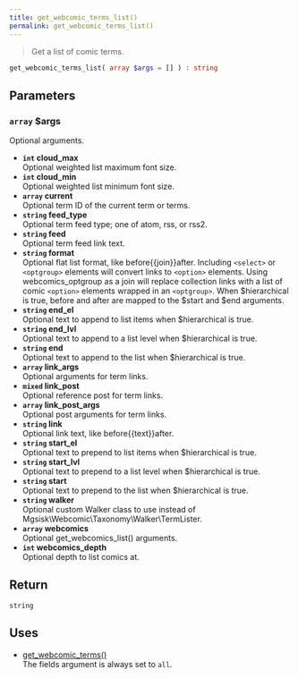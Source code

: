 ```yaml
---
title: get_webcomic_terms_list()
permalink: get_webcomic_terms_list()
---
```


> Get a list of comic terms.

```php
get_webcomic_terms_list( array $args = [] ) : string
```

## Parameters

### `array` $args
Optional arguments.

- **`int` cloud_max**  
Optional weighted list maximum font size.
- **`int` cloud_min**  
Optional weighted list minimum font size.
- **`array` current**  
Optional term ID of the current term or terms.
- **`string` feed_type**  
Optional term feed type; one of atom, rss, or
rss2.
- **`string` feed**  
Optional term feed link text.
- **`string` format**  
Optional flat list format, like before{{join}}after.
Including `<select>` or `<optgroup>` elements will
convert links to `<option>` elements. Using
webcomics_optgroup as a join will replace collection
links with a list of comic `<option>` elements
wrapped in an `<optgroup>`. When $hierarchical is
true, before and after are mapped to the $start and
$end arguments.
- **`string` end_el**  
Optional text to append to list items when
$hierarchical is true.
- **`string` end_lvl**  
Optional text to append to a list level when
$hierarchical is true.
- **`string` end**  
Optional text to append to the list when $hierarchical
is true.
- **`array` link_args**  
Optional arguments for term links.
- **`mixed` link_post**  
Optional reference post for term links.
- **`array` link_post_args**  
Optional post arguments for term links.
- **`string` link**  
Optional link text, like before{{text}}after.
- **`string` start_el**  
Optional text to prepend to list items when
$hierarchical is true.
- **`string` start_lvl**  
Optional text to prepend to a list level when
$hierarchical is true.
- **`string` start**  
Optional text to prepend to the list when
$hierarchical is true.
- **`string` walker**  
Optional custom Walker class to use instead of
Mgsisk\Webcomic\Taxonomy\Walker\TermLister.
- **`array` webcomics**  
Optional get_webcomics_list() arguments.
- **`int` webcomics_depth**  
Optional depth to list comics at.

## Return

`string`

## Uses
- [get_webcomic_terms()](get_webcomic_terms())  
The fields argument is always set to `all`.
